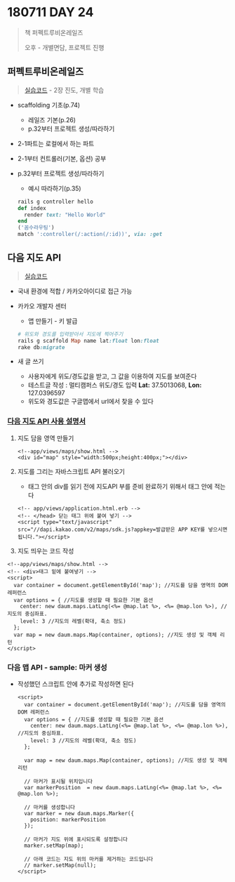 # 180711 DAY 24

> 책 퍼펙트루비온레일즈 
>
> 오후 - 개별면담, 프로젝트 진행

## 퍼펙트루비온레일즈

> [실습코드]('https://ide.c9.io/djohnkang/perfect#openfile-README.md') - 2장 진도, 개별 학습

* scaffolding 기초(p.74)

  * 레일즈 기본(p.26)
  * p.32부터 프로젝트 생성/따라하기

* 2-1파트는 로컬에서 하는 파트

* 2-1부터 컨트롤러(기본, 옵션) 공부

* p.32부터 프로젝트 생성/따라하기

  * 예시 따라하기(p.35)

  ```ruby
  rails g controller hello
  def index
    render text: "Hello World"
  end
  ('꼼수라우팅')
  match ':controller(/:action(/:id))', via: :get
  ```


## 다음 지도 API

> [실습코드]('https://ide.c9.io/zzulu/sample-map#openfile-README.md')

* 국내 환경에 적합 / 카카오아이디로 접근 가능

* 카카오 개발자 센터
  * 앱 만들기 - 키 발급

  ```ruby
  # 위도와 경도를 입력받아서 지도에 찍어주기
  rails g scaffold Map name lat:float lon:float
  rake db:migrate
  ```

* 새 글 쓰기
  * 사용자에게 위도/경도값을 받고, 그 값을 이용하여 지도를 보여준다
  * 테스트글 작성 : 멀티캠퍼스 위도/경도 입력 **Lat:** 37.5013068, **Lon:** 127.0396597
  * 위도와 경도값은 구글맵에서 url에서 찾을 수 있다

### [다음 지도 API 사용 설명서]('http://apis.map.daum.net/web/guide/')

1. 지도 담을 영역 만들기

   ```erb
   <!--app/views/maps/show.html -->
   <div id="map" style="width:500px;height:400px;"></div>
   ```

2. 지도를 그리는 자바스크립트 API 불러오기

   * <body> 태그 안의 div를 읽기 전에 지도API 부를 준비 완료하기 위해서 <head>태그 안에 적는다

   ```erb
   <!-- app/views/application.html.erb -->
   <!-- </head> 닫는 태그 위에 붙여 넣기 -->
   <script type="text/javascript" src="//dapi.kakao.com/v2/maps/sdk.js?appkey=발급받은 APP KEY를 넣으시면 됩니다."></script>
   ```

3. 지도 띄우는 코드 작성

  ```erb
  <!--app/views/maps/show.html -->
  <!-- <div>태그 밑에 붙여넣기 -->
  <script>
    var container = document.getElementById('map'); //지도를 담을 영역의 DOM 레퍼런스
    var options = { //지도를 생성할 때 필요한 기본 옵션
      center: new daum.maps.LatLng(<%= @map.lat %>, <%= @map.lon %>), //지도의 중심좌표.
      level: 3 //지도의 레벨(확대, 축소 정도)
    };
    var map = new daum.maps.Map(container, options); //지도 생성 및 객체 리턴
  </script>
  ```

### 다음 맵 API - sample: 마커 생성

* 작성했던 스크립트 안에 추가로 작성하면 된다

  ```erb
  <script>
    var container = document.getElementById('map'); //지도를 담을 영역의 DOM 레퍼런스
    var options = { //지도를 생성할 때 필요한 기본 옵션
      center: new daum.maps.LatLng(<%= @map.lat %>, <%= @map.lon %>), //지도의 중심좌표.
      level: 3 //지도의 레벨(확대, 축소 정도)
    };

    var map = new daum.maps.Map(container, options); //지도 생성 및 객체 리턴

    // 마커가 표시될 위치입니다 
    var markerPosition  = new daum.maps.LatLng(<%= @map.lat %>, <%= @map.lon %>); 

    // 마커를 생성합니다
    var marker = new daum.maps.Marker({
      position: markerPosition
    });

    // 마커가 지도 위에 표시되도록 설정합니다
    marker.setMap(map);

    // 아래 코드는 지도 위의 마커를 제거하는 코드입니다
    // marker.setMap(null);    
  </script>
  ```
